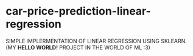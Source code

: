 # car-price-prediction-linear-regression
SIMPLE IMPLERMENTATION OF LINEAR REGRESSION USING SKLEARN. (MY **HELLO WORLD!** PROJECT IN THE WORLD OF ML :3)
